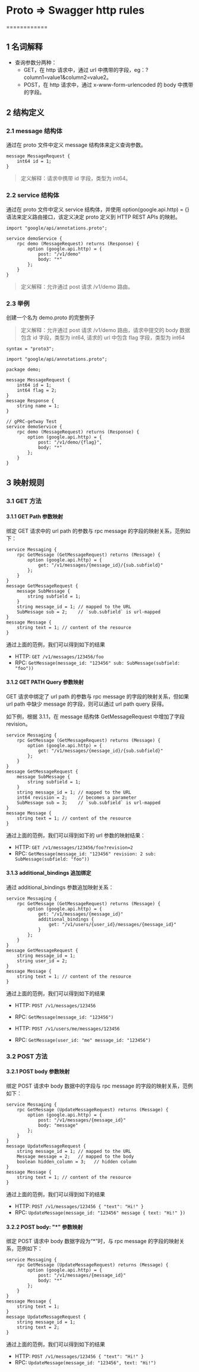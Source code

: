 # Proto => Swagger http rules

============

## 1 名词解释
* 查询参数分两种：
    * GET，在 http 请求中，通过 url 中携带的字段，eg：?column1=value1&column2=value2。
    * POST，在 http 请求中，通过 x-www-form-urlencoded 的 body 中携带的字段。

## 2 结构定义

### 2.1 message 结构体
通过在 proto 文件中定义 message 结构体来定义查询参数。

~~~
message MessageRequest {
    int64 id = 1;
}
~~~

> 定义解释：请求中携带 id 字段，类型为 int64。

### 2.2 service 结构体
通过在 proto 文件中定义 service 结构体，并使用 option(google.api.http) = {} 语法来定义路由接口，该定义决定 proto 定义到 HTTP REST APIs 的映射。

~~~
import "google/api/annotations.proto";

service demoService {
    rpc demo (MessageRequest) returns (Response) {
        option (google.api.http) = {
            post: "/v1/demo"
            body: "*"
        };
    }
}
~~~

> 定义解释：允许通过 post 请求 /v1/demo 路由。

### 2.3 举例
创建一个名为 demo.proto 的完整例子

> 定义解释：允许通过 post 请求 /v1/demo 路由，请求中提交的 body 数据包含 id 字段，类型为 int64, 请求的 url 中包含 flag 字段，类型为 int64

~~~
syntax = "proto3";

import "google/api/annotations.proto";

package demo;

message MessageRequest {
    int64 id = 1;
    int64 flag = 2;
}
message Response {
    string name = 1;
}

// gPRC-getway Test
service demoService {
    rpc demo (MessageRequest) returns (Response) {
        option (google.api.http) = {
            post: "/v1/demo/{flag}",
            body: "*"
        };
    }
}
~~~

## 3 映射规则

### 3.1 GET 方法

#### 3.1.1 GET Path 参数映射

绑定 GET 请求中的 url path 的参数与 rpc message 的字段的映射关系，范例如下：

~~~
service Messaging {
    rpc GetMessage (GetMessageRequest) returns (Message) {
        option (google.api.http) = {
            get: "/v1/messages/{message_id}/{sub.subfield}"
        };
    }
}
message GetMessageRequest {
    message SubMessage {
        string subfield = 1;
    }
    string message_id = 1; // mapped to the URL
    SubMessage sub = 2;    // `sub.subfield` is url-mapped
}
message Message {
    string text = 1; // content of the resource
}
~~~

通过上面的范例，我们可以得到如下的结果
* HTTP: `GET /v1/messages/123456/foo`
* RPC: `GetMessage(message_id: "123456" sub: SubMessage(subfield: "foo"))`

#### 3.1.2 GET PATH Query 参数映射

GET 请求中绑定了 url path 的参数与 rpc message 的字段的映射关系，但如果 url path 中缺少 message 的字段，则可以通过 url path query 获得。

如下例，根据 3.1.1，在 message 结构体 GetMessageRequest 中增加了字段 revision。

~~~
service Messaging {
    rpc GetMessage (GetMessageRequest) returns (Message) {
        option (google.api.http) = {
            get: "/v1/messages/{message_id}/{sub.subfield}"
        };
    }
}
message GetMessageRequest {
    message SubMessage {
        string subfield = 1;
    }
    string message_id = 1; // mapped to the URL
    int64 revision = 2;    // becomes a parameter
    SubMessage sub = 3;    // `sub.subfield` is url-mapped
}
message Message {
    string text = 1; // content of the resource
}
~~~

通过上面的范例，我们可以得到如下的 url 参数的映射结果：
* HTTP: `GET /v1/messages/123456/foo?revision=2`
* RPC: `GetMessage(message_id: "123456" revision: 2 sub: SubMessage(subfield: "foo"))`

#### 3.1.3 additional_bindings 追加绑定

通过 additional_bindings 参数追加映射关系：

~~~
service Messaging {
    rpc GetMessage (GetMessageRequest) returns (Message) {
        option (google.api.http) = {
            get: "/v1/messages/{message_id}"
            additional_bindings {
                get: "/v1/users/{user_id}/messages/{message_id}"
            }
        };
    }
}
message GetMessageRequest {
    string message_id = 1;
    string user_id = 2;
}
message Message {
    string text = 1; // content of the resource
}
~~~

通过上面的范例，我们可以得到如下的结果
* HTTP: `POST /v1/messages/123456`
* RPC: `GetMessage(message_id: "123456")`

* HTTP: `POST /v1/users/me/messages/123456`
* RPC: `GetMessage(user_id: "me" message_id: "123456")`

### 3.2 POST 方法

#### 3.2.1 POST body 参数映射

绑定 POST 请求中 body 数据中的字段与 rpc message 的字段的映射关系，范例如下：

~~~
service Messaging {
    rpc GetMessage (UpdateMessageRequest) returns (Message) {
        option (google.api.http) = {
            post: "/v1/messages/{message_id}"
            body: "message"
        };
    }
}
message UpdateMessageRequest {
    string message_id = 1; // mapped to the URL
    Message message = 2;   // mapped to the body
    boolean hidden_column = 3;   // hidden column
}
message Message {
    string text = 1; // content of the resource
}
~~~

通过上面的范例，我们可以得到如下的结果
* HTTP: `POST /v1/messages/123456 { "text": "Hi!" }`
* RPC: `UpdateMessage(message_id: "123456" message { text: "Hi!" })`

#### 3.2.2 POST body: "*" 参数映射

绑定 POST 请求中 body 数据字段为“*”时，与 rpc message 的字段的映射关系，范例如下：

~~~
service Messaging {
    rpc GetMessage (UpdateMessageRequest) returns (Message) {
        option (google.api.http) = {
            post: "/v1/messages/{message_id}"
            body: "*"
        };
    }
}
message Message {
    string text = 1;
}
message UpdateMessageRequest {
    string message_id = 1;
    string text = 2;
}
~~~

通过上面的范例，我们可以得到如下的结果
* HTTP: `POST /v1/messages/123456 { "text": "Hi!" }`
* RPC: `UpdateMessage(message_id: "123456", text: "Hi!")`
